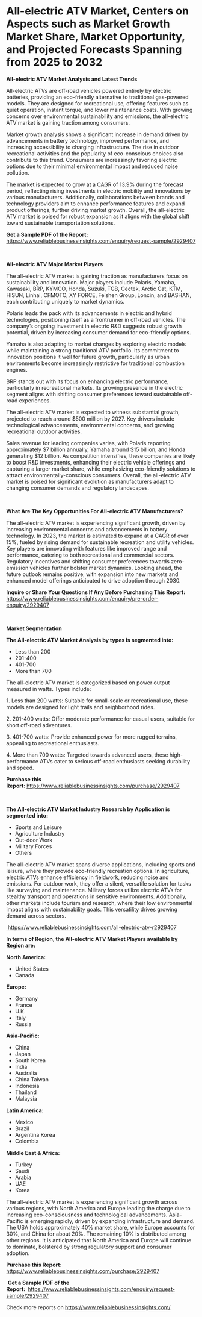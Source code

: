 <p><h1>All-electric ATV Market, Centers on Aspects such as Market Growth Market Share, Market Opportunity, and Projected Forecasts Spanning from 2025 to 2032</h1></p><p><strong>All-electric ATV Market Analysis and Latest Trends</strong></p>
<p><p>All-electric ATVs are off-road vehicles powered entirely by electric batteries, providing an eco-friendly alternative to traditional gas-powered models. They are designed for recreational use, offering features such as quiet operation, instant torque, and lower maintenance costs. With growing concerns over environmental sustainability and emissions, the all-electric ATV market is gaining traction among consumers.</p><p>Market growth analysis shows a significant increase in demand driven by advancements in battery technology, improved performance, and increasing accessibility to charging infrastructure. The rise in outdoor recreational activities and the popularity of eco-conscious choices also contribute to this trend. Consumers are increasingly favoring electric options due to their minimal environmental impact and reduced noise pollution.</p><p>The market is expected to grow at a CAGR of 13.9% during the forecast period, reflecting rising investments in electric mobility and innovations by various manufacturers. Additionally, collaborations between brands and technology providers aim to enhance performance features and expand product offerings, further driving market growth. Overall, the all-electric ATV market is poised for robust expansion as it aligns with the global shift toward sustainable transportation solutions.</p></p>
<p><strong>Get a Sample PDF of the Report:&nbsp;</strong> <a href="https://www.reliablebusinessinsights.com/enquiry/request-sample/2929407?utm_campaign=3213&utm_medium=2&utm_source=Github&utm_content=ia&utm_term=12032025&utm_id=all-electric-atv">https://www.reliablebusinessinsights.com/enquiry/request-sample/2929407</a></p>
<p>&nbsp;</p>
<p><strong>All-electric ATV Major Market Players</strong></p>
<p><p>The all-electric ATV market is gaining traction as manufacturers focus on sustainability and innovation. Major players include Polaris, Yamaha, Kawasaki, BRP, KYMCO, Honda, Suzuki, TGB, Cectek, Arctic Cat, KTM, HISUN, Linhai, CFMOTO, XY FORCE, Feishen Group, Loncin, and BASHAN, each contributing uniquely to market dynamics.</p><p>Polaris leads the pack with its advancements in electric and hybrid technologies, positioning itself as a frontrunner in off-road vehicles. The company’s ongoing investment in electric R&D suggests robust growth potential, driven by increasing consumer demand for eco-friendly options.</p><p>Yamaha is also adapting to market changes by exploring electric models while maintaining a strong traditional ATV portfolio. Its commitment to innovation positions it well for future growth, particularly as urban environments become increasingly restrictive for traditional combustion engines.</p><p>BRP stands out with its focus on enhancing electric performance, particularly in recreational markets. Its growing presence in the electric segment aligns with shifting consumer preferences toward sustainable off-road experiences.</p><p>The all-electric ATV market is expected to witness substantial growth, projected to reach around $500 million by 2027. Key drivers include technological advancements, environmental concerns, and growing recreational outdoor activities.</p><p>Sales revenue for leading companies varies, with Polaris reporting approximately $7 billion annually, Yamaha around $15 billion, and Honda generating $12 billion. As competition intensifies, these companies are likely to boost R&D investments, enhancing their electric vehicle offerings and capturing a larger market share, while emphasizing eco-friendly solutions to attract environmentally-conscious consumers. Overall, the all-electric ATV market is poised for significant evolution as manufacturers adapt to changing consumer demands and regulatory landscapes.</p></p>
<p>&nbsp;</p>
<p><strong>What Are The Key Opportunities For All-electric ATV Manufacturers?</strong></p>
<p><p>The all-electric ATV market is experiencing significant growth, driven by increasing environmental concerns and advancements in battery technology. In 2023, the market is estimated to expand at a CAGR of over 15%, fueled by rising demand for sustainable recreation and utility vehicles. Key players are innovating with features like improved range and performance, catering to both recreational and commercial sectors. Regulatory incentives and shifting consumer preferences towards zero-emission vehicles further bolster market dynamics. Looking ahead, the future outlook remains positive, with expansion into new markets and enhanced model offerings anticipated to drive adoption through 2030.</p></p>
<p><strong>Inquire or Share Your Questions If Any Before Purchasing This Report:</strong> <a href="https://www.reliablebusinessinsights.com/enquiry/pre-order-enquiry/2929407?utm_campaign=3213&utm_medium=2&utm_source=Github&utm_content=ia&utm_term=12032025&utm_id=all-electric-atv">https://www.reliablebusinessinsights.com/enquiry/pre-order-enquiry/2929407</a></p>
<p>&nbsp;</p>
<p><strong>Market Segmentation</strong></p>
<p><strong>The All-electric ATV Market Analysis by types is segmented into:</strong></p>
<p><ul><li>Less than 200</li><li>201-400</li><li>401-700</li><li>More than 700</li></ul></p>
<p><p>The all-electric ATV market is categorized based on power output measured in watts. Types include: </p><p>1. Less than 200 watts: Suitable for small-scale or recreational use, these models are designed for light trails and neighborhood rides. </p><p>2. 201-400 watts: Offer moderate performance for casual users, suitable for short off-road adventures. </p><p>3. 401-700 watts: Provide enhanced power for more rugged terrains, appealing to recreational enthusiasts. </p><p>4. More than 700 watts: Targeted towards advanced users, these high-performance ATVs cater to serious off-road enthusiasts seeking durability and speed.</p></p>
<p><strong>Purchase this Report:&nbsp;</strong><a href="https://www.reliablebusinessinsights.com/purchase/2929407?utm_campaign=3213&utm_medium=2&utm_source=Github&utm_content=ia&utm_term=12032025&utm_id=all-electric-atv">https://www.reliablebusinessinsights.com/purchase/2929407</a></p>
<p>&nbsp;</p>
<p><strong>The All-electric ATV Market Industry Research by Application is segmented into:</strong></p>
<p><ul><li>Sports and Leisure</li><li>Agriculture Industry</li><li>Out-door Work</li><li>Military Forces</li><li>Others</li></ul></p>
<p><p>The all-electric ATV market spans diverse applications, including sports and leisure, where they provide eco-friendly recreation options. In agriculture, electric ATVs enhance efficiency in fieldwork, reducing noise and emissions. For outdoor work, they offer a silent, versatile solution for tasks like surveying and maintenance. Military forces utilize electric ATVs for stealthy transport and operations in sensitive environments. Additionally, other markets include tourism and research, where their low environmental impact aligns with sustainability goals. This versatility drives growing demand across sectors.</p></p>
<p><a href="https://www.reliablebusinessinsights.com/all-electric-atv-r2929407?utm_campaign=3213&utm_medium=2&utm_source=Github&utm_content=ia&utm_term=12032025&utm_id=all-electric-atv">&nbsp;https://www.reliablebusinessinsights.com/all-electric-atv-r2929407</a></p>
<p><strong>In terms of Region, the All-electric ATV Market Players available by Region are:</strong></p>
<p>
    <p> <strong> North America: </strong>
        <ul>
            <li>United States</li>
            <li>Canada</li>
        </ul>
        </p> 
    <p> <strong> Europe: </strong>
        <ul>
            <li>Germany</li>
            <li>France</li>
            <li>U.K.</li>
            <li>Italy</li>
            <li>Russia</li>
        </ul>
        </p> 
    <p> <strong> Asia-Pacific: </strong>
        <ul>
            <li>China</li>
            <li>Japan</li>
            <li>South Korea</li>
            <li>India</li>
            <li>Australia</li>
            <li>China Taiwan</li>
            <li>Indonesia</li>
            <li>Thailand</li>
            <li>Malaysia</li>
        </ul>
        </p> 
    <p> <strong> Latin America: </strong>
        <ul>
            <li>Mexico</li>
            <li>Brazil</li>
            <li>Argentina Korea</li>
            <li>Colombia</li>
        </ul>
        </p> 
    <p> <strong> Middle East & Africa: </strong>
        <ul>
            <li>Turkey</li>
            <li>Saudi</li>
            <li>Arabia</li>
            <li>UAE</li>
            <li>Korea</li>
        </ul>
    </p>
    </p>
<p><p>The all-electric ATV market is experiencing significant growth across various regions, with North America and Europe leading the charge due to increasing eco-consciousness and technological advancements. Asia-Pacific is emerging rapidly, driven by expanding infrastructure and demand. The USA holds approximately 40% market share, while Europe accounts for 30%, and China for about 20%. The remaining 10% is distributed among other regions. It is anticipated that North America and Europe will continue to dominate, bolstered by strong regulatory support and consumer adoption.</p></p>
<p><strong>Purchase this Report: </strong><a href="https://www.reliablebusinessinsights.com/purchase/2929407?utm_campaign=3213&utm_medium=2&utm_source=Github&utm_content=ia&utm_term=12032025&utm_id=all-electric-atv">https://www.reliablebusinessinsights.com/purchase/2929407</a></p>
<p>&nbsp;<strong>Get a Sample PDF of the Report:&nbsp;&nbsp;</strong><a href="https://www.reliablebusinessinsights.com/enquiry/request-sample/2929407?utm_campaign=3213&utm_medium=2&utm_source=Github&utm_content=ia&utm_term=12032025&utm_id=all-electric-atv">https://www.reliablebusinessinsights.com/enquiry/request-sample/2929407</a></p>
<p><strong></strong></p>
<p>Check more reports on <a href="https://www.reliablebusinessinsights.com/?utm_campaign=3213&utm_medium=2&utm_source=Github&utm_content=ia&utm_term=12032025&utm_id=all-electric-atv">https://www.reliablebusinessinsights.com/</a></p>